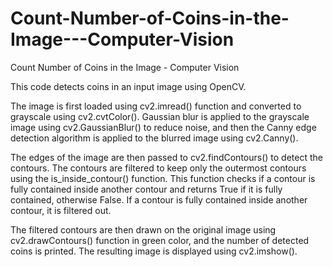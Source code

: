 # Count-Number-of-Coins-in-the-Image---Computer-Vision
Count Number of Coins in the Image - Computer Vision


This code detects coins in an input image using OpenCV.

The image is first loaded using cv2.imread() function and converted to grayscale using cv2.cvtColor(). Gaussian blur is applied to the grayscale image using cv2.GaussianBlur() to reduce noise, and then the Canny edge detection algorithm is applied to the blurred image using cv2.Canny().

The edges of the image are then passed to cv2.findContours() to detect the contours. The contours are filtered to keep only the outermost contours using the is_inside_contour() function. This function checks if a contour is fully contained inside another contour and returns True if it is fully contained, otherwise False. If a contour is fully contained inside another contour, it is filtered out.

The filtered contours are then drawn on the original image using cv2.drawContours() function in green color, and the number of detected coins is printed. The resulting image is displayed using cv2.imshow().
